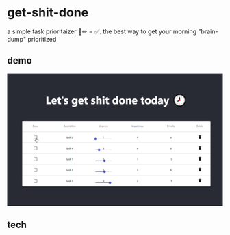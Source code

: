 # get-shit-done
a simple task prioritaizer 📃✏ = ✅.
the best way to get your morning "brain-dump" prioritized

## demo

![demo image](./assets/demo.gif)

## tech

